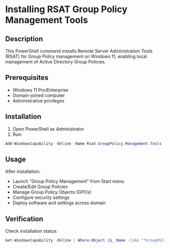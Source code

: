 # Installing RSAT Group Policy Management Tools

## Description
This PowerShell command installs Remote Server Administration Tools (RSAT) for Group Policy management on Windows 11, enabling local management of Active Directory Group Policies.

## Prerequisites
- Windows 11 Pro/Enterprise
- Domain-joined computer
- Administrative privileges

## Installation
1. Open PowerShell as Administrator
2. Run:
```powershell
Add-WindowsCapability -Online -Name Rsat.GroupPolicy.Management.Tools
```

## Usage
After installation:
- Launch "Group Policy Management" from Start menu
- Create/Edit Group Policies
- Manage Group Policy Objects (GPOs)
- Configure security settings
- Deploy software and settings across domain

## Verification
Check installation status:
```powershell
Get-WindowsCapability -Online | Where-Object {$_.Name -like "*GroupPolicy*"}
```